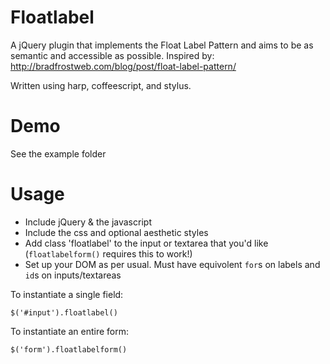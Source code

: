 Floatlabel
==========

A jQuery plugin that implements the Float Label Pattern and aims to be as semantic and accessible as possible.
Inspired by: http://bradfrostweb.com/blog/post/float-label-pattern/

Written using harp, coffeescript, and stylus.

Demo
====
See the example folder


Usage
=====

* Include jQuery & the javascript
* Include the css and optional aesthetic styles
* Add class 'floatlabel' to the input or textarea that you'd like (```floatlabelform()``` requires this to work!)
* Set up your DOM as per usual. Must have equivolent ```for```s on labels and ```id```s on inputs/textareas


To instantiate  a single field:
```
$('#input').floatlabel()
```
To instantiate an entire form:
```
$('form').floatlabelform()
```
